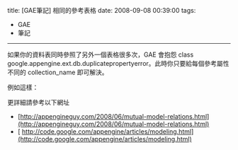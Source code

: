 title: \[GAE筆記\] 相同的參考表格
date: 2008-09-08 00:39:00
tags: 
- GAE
- 筆記
---

如果你的資料表同時參照了另外一個表格很多次，GAE 會抱怨 class google.appengine.ext.db.duplicatepropertyerror。此時你只要給每個參考屬性不同的 collection_name 即可解決。

例如這樣：
<script src="http://gist.github.com/9284.js"></script>

更詳細請參考以下網址

*   [http://appengineguy.com/2008/06/mutual-model-relations.html](http://appengineguy.com/2008/06/mutual-model-relations.html)
*   [&nbsp;http://code.google.com/appengine/articles/modeling.html](http://code.google.com/appengine/articles/modeling.html)